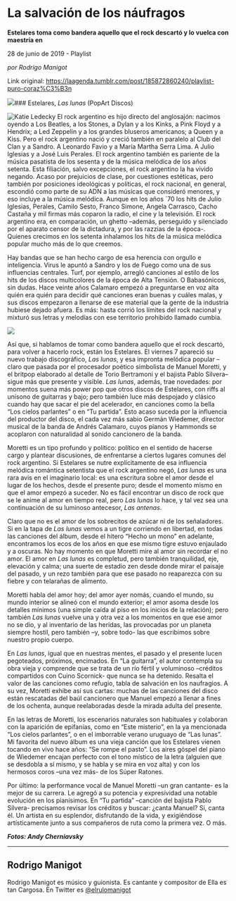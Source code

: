 # La salvación de los náufragos

**Estelares toma como bandera aquello que el rock descartó y lo vuelca con maestría en**

28 de junio de 2019 - Playlist

_por Rodrigo Manigot_

Link original: https://laagenda.tumblr.com/post/185872860240/playlist-puro-coraz%C3%B3n

![](https://64.media.tumblr.com/74939023eda2d17db9645e95236adeda/2902a8beed95c1f3-a3/s500x750/2dbf0cc7b41553e66dc4432b7748412c85ba364e.jpg)### Estelares, *Las lunas* (PopArt Discos)

![Katie Ledecky](https://64.media.tumblr.com/ae3d32b3596d32aca8d68296abd7ea48/2902a8beed95c1f3-74/s400x600/138ec66208bc3a55c24074147b12763ae483243e.jpg)
El rock argentino es hijo directo del anglosajón: nacimos oyendo a Los Beatles, a los Stones, a Dylan y a los Kinks, a Pink Floyd y a Hendrix; a Led Zeppelin y a los grandes bluseros americanos; a Queen y a Kiss. Pero el rock argentino nació y creció también en paralelo al Club del Clan y a Sandro. A Leonardo Favio y a María Martha Serra Lima. A Julio Iglesias y a José Luis Perales. El rock argentino también es pariente de la música pasatista de los sesenta y de la música melódica de los años setenta. Esta filiación, salvo excepciones, el rock argentino la ha vivido negando. Acaso por prejuicios de clase, por cuestiones estéticas, pero también por posiciones ideológicas y políticas, el rock nacional, en general, escondió como parte de su ADN a las músicas que consideró menores, y eso incluye a la música melódica. Aunque en los años ´70 los hits de Julio Iglesias, Perales, Camilo Sesto, Franco Simone, Angela Carrasco, Cacho Castaña y mil firmas más coparon la radio, el cine y la televisión. El rock argentino era, en comparación, un ghetto –además, perseguido y silenciado por el aparato censor de la dictadura, y por las razzias de la época-. Quienes crecimos en los setenta inhalamos los hits de la música melódica popular mucho más de lo que creemos.

Hay bandas que se han hecho cargo de esa herencia con orgullo e inteligencia. Virus le apuntó a Sandro y los de Fuego como una de sus influencias centrales. Turf, por ejemplo, arregló canciones al estilo de los hits de los discos multicolores de la época de Alta Tensión. O Babasónicos, sin dudas. Hace veinte años Calamaro empezó a preguntarse en voz alta quién era quién para decidir qué canciones eran buenas y cuáles malas, y sus discos empezaron a llenarse de ese material que la gente de la industria hubiese dejado afuera. Es más: hasta corrió los límites del rock nacional y mixturó sus letras y melodías con ese territorio prohibido llamado cumbia.

![](https://64.media.tumblr.com/a1505d30ab446468c9fed51997bfb900/2902a8beed95c1f3-1e/s500x750/a513d84585d01ec4c4a7b356fd46d24025c970cf.jpg)


Así que, si hablamos de tomar como bandera aquello que el rock descartó, para volver a hacerlo rock, están los Estelares. El viernes 7 apareció su nuevo trabajo discográfico, *Las lunas*, y esa impronta melódica popular –claro que pasada por el procesador poético simbolista de Manuel Moretti, y el britpop elaborado al detalle de Torio Bertramoni y el bajista Pablo Silvera– sigue más que presente y visible. *Las lunas*, además, trae novedades: por momentos suena más power pop que otros discos de Estelares, con riffs al unísono de guitarras y bajo; pero también luce más despojado y clásico cuando hay que sacar el pie del acelerador, en canciones como la bella “Los cielos parlantes” o en “Tu partida”. Esto acaso suceda por la influencia del productor del disco, el cada vez más sabio Germán Wiedemer, director musical de la banda de Andrés Calamaro, cuyos pianos y Hammonds se acoplaron con naturalidad al sonido cancionero de la banda. 

Moretti es un tipo profundo y político: político en el sentido de hacerse cargo y plantear discusiones, de enfrentarse a ciertos lugares comunes del rock argentino. Si Estelares se nutre explícitamente de esa influencia melódica romántica setentista que el rock argentino negó, *Las lunas* es una rara avis en el imaginario local: es una escritura sobre el amor desde el lugar de los hechos, desde el presente puro; desde el momento mismo en que el amor empezó a suceder. No es fácil encontrar un disco de rock que se le anime al amor en tiempo real, pero *Las lunas* lo hace, y tal vez sea una continuación de su luminoso antecesor, *Las antenas*. 

Claro que no es el amor de los sobrecitos de azúcar ni de los señaladores. Si en la tapa de *Las lunas* vemos a un tigre corriendo en libertad, en todas las canciones del álbum, desde el hitero “Hecho un mono” en adelante, encontramos los ecos de los años en que ese mismo tigre estuvo enjaulado y a oscuras. No hay momento en que Moretti mire al amor sin recordar el no amor. El amor en *Las lunas* es completud, pero también tranquilidad, eje, elevación y calma; una suerte de estadio zen desde donde mirar el paisaje del pasado, y un rezo también para que ese pasado no reaparezca con su fiebre y con telarañas de alimento.

Moretti habla del amor hoy; del amor ayer nomás, cuando el mundo, su mundo interior se alineó con el mundo exterior; el amor asoma desde los detalles mínimos (una simple caída al piso en los inicios de la relación); pero también *Las lunas* vuelve una y otra vez a los momentos en que ese amor no se dio, y al inventario de las heridas, las provocadas por un planeta siempre hostil, pero también –y, sobre todo- las que escribimos sobre nuestro propio cuerpo.

En *Las lunas*, igual que en nuestras mentes, el pasado y el presente lucen pegoteados, próximos, encimados. En “La guitarra”, el autor contempla su obra vieja y comprende que se trata de un río fértil y voluminoso –créditos compartidos con Cuino Scornick- que nunca se ha detenido. Resalta el valor de las canciones como refugio, tabla de salvación en los naufragios. A su vez, Moretti exhibe así sus cartas: muchas de las canciones del disco están rescatadas del baúl cancionero que Manuel empezó a llenar a fines de los ochenta, aunque reelaboradas desde la mirada adulta del presente.

En las letras de Moretti, los escenarios naturales son habituales y colaboran con la aparición de epifanías, como en “Este misterio”, en la ya mencionada “Los cielos parlantes”, o en el imborrable verano uruguayo de “Las lunas”. Mi favorita del nuevo álbum es una vieja canción que los Estelares vienen tocando en vivo hace años: “Se rompe el pasto”. Los aires góspel del piano de Wiedemer encajan perfecto con el tono místico de la letra (alguien que se desdobla a sí mismo, y se habla y se mira en voz alta) y con los hermosos coros –una vez más- de los Súper Ratones.

Por último: la performance vocal de Manuel Moretti –un gran cantante- es la mejor de su carrera. Le agregó a su potencia y expresividad una notable evolución en los pianísimos. En “Tu partida” –canción del bajista Pablo Silvera- precisamos revisar los créditos y buscar: ¿canta Manuel? Sí, canta él. Un artista en su esplendor, disfrutando de la vida, y exigiéndose artísticamente junto a sus compañeros de ruta como la primera vez. O más.

  


***Fotos: Andy Cherniavsky***

---

Rodrigo Manigot
---------------

 Rodrigo Manigot es músico y guionista. Es cantante y compositor de Ella es tan Cargosa. En Twitter es [@elrulomanigot](https://twitter.com/rodrigomanigot?lang=es) 

